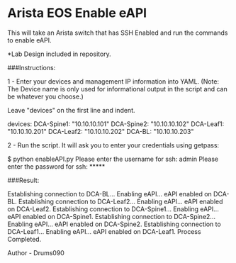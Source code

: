 # Arista EOS Enable eAPI

This will take an Arista switch that has SSH Enabled and run the commands
 to enable eAPI.
 
*Lab Design included in repository.

###Instructions: 

1 -  Enter your devices and management IP information into YAML. (Note: The Device name is only used for informational
output in the script and can be whatever you choose.)

Leave "devices" on the first line and indent.

devices:
 DCA-Spine1: "10.10.10.101"
 DCA-Spine2: "10.10.10.102"
 DCA-Leaf1: "10.10.10.201"
 DCA-Leaf2: "10.10.10.202"
 DCA-BL: "10.10.10.203"
  
2 - Run the script. It will ask you to enter your credentials using getpass:

$ python enableAPI.py
Please enter the username for ssh: admin
Please enter the password for ssh: *****

###Result:

Establishing connection to DCA-BL...
Enabling eAPI...
eAPI enabled on DCA-BL.
Establishing connection to DCA-Leaf2...
Enabling eAPI...
eAPI enabled on DCA-Leaf2.
Establishing connection to DCA-Spine1...
Enabling eAPI...
eAPI enabled on DCA-Spine1.
Establishing connection to DCA-Spine2...
Enabling eAPI...
eAPI enabled on DCA-Spine2.
Establishing connection to DCA-Leaf1...
Enabling eAPI...
eAPI enabled on DCA-Leaf1.
Process Completed.
 
Author - Drums090
